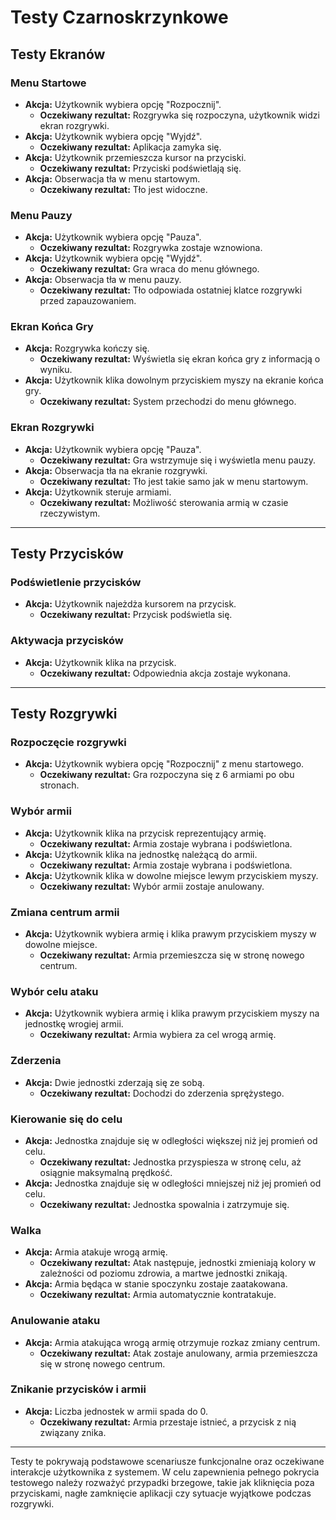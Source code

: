 # Testy Czarnoskrzynkowe

## Testy Ekranów

### Menu Startowe
- **Akcja:** Użytkownik wybiera opcję "Rozpocznij".
    - **Oczekiwany rezultat:** Rozgrywka się rozpoczyna, użytkownik widzi ekran rozgrywki.
- **Akcja:** Użytkownik wybiera opcję "Wyjdź".
    - **Oczekiwany rezultat:** Aplikacja zamyka się.
- **Akcja:** Użytkownik przemieszcza kursor na przyciski.
    - **Oczekiwany rezultat:** Przyciski podświetlają się.
- **Akcja:** Obserwacja tła w menu startowym.
    - **Oczekiwany rezultat:** Tło jest widoczne.

### Menu Pauzy
- **Akcja:** Użytkownik wybiera opcję "Pauza".
    - **Oczekiwany rezultat:** Rozgrywka zostaje wznowiona.
- **Akcja:** Użytkownik wybiera opcję "Wyjdź".
    - **Oczekiwany rezultat:** Gra wraca do menu głównego.
- **Akcja:** Obserwacja tła w menu pauzy.
    - **Oczekiwany rezultat:** Tło odpowiada ostatniej klatce rozgrywki przed zapauzowaniem.

### Ekran Końca Gry
- **Akcja:** Rozgrywka kończy się.
    - **Oczekiwany rezultat:** Wyświetla się ekran końca gry z informacją o wyniku.
- **Akcja:** Użytkownik klika dowolnym przyciskiem myszy na ekranie końca gry.
    - **Oczekiwany rezultat:** System przechodzi do menu głównego.

### Ekran Rozgrywki
- **Akcja:** Użytkownik wybiera opcję "Pauza".
    - **Oczekiwany rezultat:** Gra wstrzymuje się i wyświetla menu pauzy.
- **Akcja:** Obserwacja tła na ekranie rozgrywki.
    - **Oczekiwany rezultat:** Tło jest takie samo jak w menu startowym.
- **Akcja:** Użytkownik steruje armiami.
    - **Oczekiwany rezultat:** Możliwość sterowania armią w czasie rzeczywistym.

---

## Testy Przycisków

### Podświetlenie przycisków
- **Akcja:** Użytkownik najeżdża kursorem na przycisk.
    - **Oczekiwany rezultat:** Przycisk podświetla się.

### Aktywacja przycisków
- **Akcja:** Użytkownik klika na przycisk.
    - **Oczekiwany rezultat:** Odpowiednia akcja zostaje wykonana.

---

## Testy Rozgrywki

### Rozpoczęcie rozgrywki
- **Akcja:** Użytkownik wybiera opcję "Rozpocznij" z menu startowego.
    - **Oczekiwany rezultat:** Gra rozpoczyna się z 6 armiami po obu stronach.

### Wybór armii
- **Akcja:** Użytkownik klika na przycisk reprezentujący armię.
    - **Oczekiwany rezultat:** Armia zostaje wybrana i podświetlona.
- **Akcja:** Użytkownik klika na jednostkę należącą do armii.
    - **Oczekiwany rezultat:** Armia zostaje wybrana i podświetlona.
- **Akcja:** Użytkownik klika w dowolne miejsce lewym przyciskiem myszy.
    - **Oczekiwany rezultat:** Wybór armii zostaje anulowany.

### Zmiana centrum armii
- **Akcja:** Użytkownik wybiera armię i klika prawym przyciskiem myszy w dowolne miejsce.
    - **Oczekiwany rezultat:** Armia przemieszcza się w stronę nowego centrum.

### Wybór celu ataku
- **Akcja:** Użytkownik wybiera armię i klika prawym przyciskiem myszy na jednostkę wrogiej armii.
    - **Oczekiwany rezultat:** Armia wybiera za cel wrogą armię.

### Zderzenia
- **Akcja:** Dwie jednostki zderzają się ze sobą.
    - **Oczekiwany rezultat:** Dochodzi do zderzenia sprężystego.

### Kierowanie się do celu
- **Akcja:** Jednostka znajduje się w odległości większej niż jej promień od celu.
    - **Oczekiwany rezultat:** Jednostka przyspiesza w stronę celu, aż osiągnie maksymalną prędkość.
- **Akcja:** Jednostka znajduje się w odległości mniejszej niż jej promień od celu.
    - **Oczekiwany rezultat:** Jednostka spowalnia i zatrzymuje się.

### Walka
- **Akcja:** Armia atakuje wrogą armię.
    - **Oczekiwany rezultat:** Atak następuje, jednostki zmieniają kolory w zależności od poziomu zdrowia, a martwe jednostki znikają.
- **Akcja:** Armia będąca w stanie spoczynku zostaje zaatakowana.
    - **Oczekiwany rezultat:** Armia automatycznie kontratakuje.

### Anulowanie ataku
- **Akcja:** Armia atakująca wrogą armię otrzymuje rozkaz zmiany centrum.
    - **Oczekiwany rezultat:** Atak zostaje anulowany, armia przemieszcza się w stronę nowego centrum.

### Znikanie przycisków i armii
- **Akcja:** Liczba jednostek w armii spada do 0.
    - **Oczekiwany rezultat:** Armia przestaje istnieć, a przycisk z nią związany znika.

---

Testy te pokrywają podstawowe scenariusze funkcjonalne oraz oczekiwane interakcje użytkownika z systemem. W celu zapewnienia pełnego pokrycia testowego należy rozważyć przypadki brzegowe, takie jak kliknięcia poza przyciskami, nagłe zamknięcie aplikacji czy sytuacje wyjątkowe podczas rozgrywki.
